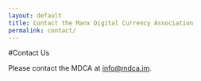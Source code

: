 ```yaml
---
layout: default
title: Contact the Manx Digital Currency Association
permalink: contact/
---
```


#Contact Us

Please contact the MDCA at info@mdca.im.